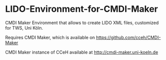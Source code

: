 LIDO-Environment-for-CMDI-Maker
===============================

CMDI Maker Environment that allows to create LIDO XML files, customized for TWS, Uni Köln.

Requires CMDI Maker, which is available on https://github.com/cceh/CMDI-Maker

CMDI Maker instance of CCeH available at http://cmdi-maker.uni-koeln.de
